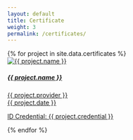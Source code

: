 ```yaml
---
layout: default
title: Certificate
weight: 3
permalink: /certificates/
---
```


<div class="container mt-5"> 
  <div class="row g-4 px-3">
    {% for project in site.data.certificates %}
      <div class="col-12 col-sm-6 col-md-4 mb-4 wow animated fadeIn" data-wow-delay=".15s">
        <a href="{{ project.external_url }}" class="project card text-themed h-100" target="_blank">
          <img id="{{ project.name | slugify }}-img" class="card-img-top" src="{{ project.image }}" alt="{{ project.name }}" />
          <div class="card-body">
            <h5 id="{{ project.name | slugify }}-name" class="card-title">{{ project.name }}</h5>
            <p id="{{ project.name | slugify }}-desc" class="card-text">{{ project.provider }}<br>{{ project.date }}</p>
            <p id="{{ project.name | slugify }}-tools" class="card-text">
              ID Credential: {{ project.credential }}
            </p>
          </div>
        </a>
      </div>
    {% endfor %}
  </div>
</div>
